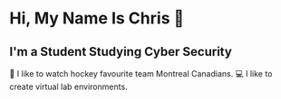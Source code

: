 # Hi, My Name Is Chris 👋 


## I'm a Student Studying Cyber Security

🏒 I like to watch hockey favourite team Montreal Canadians.
💻 I like to create virtual lab environments.

